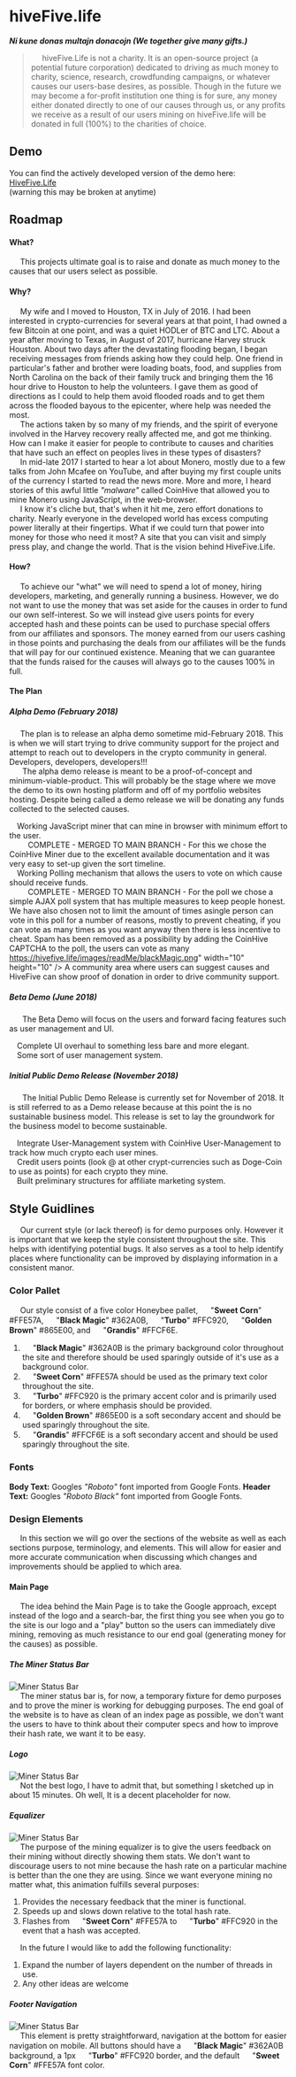 # hiveFive.life
***Ni kune donas multajn donacojn (We together give many gifts.)***

> &nbsp;&nbsp;&nbsp;&nbsp;&nbsp;hiveFive.Life is not a charity. It is an open-source project (a
> potential future corporation) dedicated to driving as much money to
> charity, science, research, crowdfunding campaigns, or whatever causes
> our users-base desires,  as possible. Though in the future we may
> become a for-profit institution one thing is for sure, any money either
> donated directly to one of our causes through us, or any profits we
> receive as a result of our users mining on hiveFive.life will be donated
> in full (100%) to the charities of choice.

## Demo
You can find the actively developed version of the demo here:<br>
[HiveFive.Life](http://hivefive.life/)<br>
(warning this may be broken at anytime)

## Roadmap
#### What?
&nbsp;&nbsp;&nbsp;&nbsp;&nbsp;This projects ultimate goal is to raise and donate as much money to the causes that our users select as possible.
#### Why?
&nbsp;&nbsp;&nbsp;&nbsp;&nbsp;My wife and I moved to Houston, TX in July of 2016. I had been interested in crypto-currencies for several years at that point, I had owned a few Bitcoin at one point, and was a quiet HODLer of BTC and LTC. About a year after moving to Texas, in August of 2017, hurricane Harvey struck Houston. About two days after the devastating flooding began, I began receiving messages from friends asking how they could help. One friend in particular's father and brother were loading boats, food, and supplies from North Carolina on the back of their family truck and bringing them the 16 hour drive to Houston to help the volunteers. I gave them as good of directions as I could to help them avoid flooded roads and to get them across the flooded bayous to the epicenter, where help was needed the most.<br>
&nbsp;&nbsp;&nbsp;&nbsp;&nbsp;The actions taken by so many of my friends, and the spirit of everyone involved in the Harvey recovery really affected me, and got me thinking. How can I make it easier for people to contribute to causes and charities that have such an effect on peoples lives in these types of disasters?<br>
&nbsp;&nbsp;&nbsp;&nbsp;&nbsp;In mid-late 2017 I started to hear a lot about Monero, mostly due to a few talks from John Mcafee on YouTube, and after buying my first couple units of the currency I started to read the news more. More and more, I heard stories of this awful little *"malware"* called CoinHive that allowed you to mine Monero using JavaScript, in the web-browser.<br>
&nbsp;&nbsp;&nbsp;&nbsp;&nbsp;I know it's cliche but, that's when it hit me, zero effort donations to charity. Nearly everyone in the developed world has excess computing power literally at their fingertips. What if we could turn that power into money for those who need it most? A site that you can visit and simply press play, and change the world. That is the vision behind HiveFive.Life.
#### How?
&nbsp;&nbsp;&nbsp;&nbsp;&nbsp;To achieve our "what" we will need to spend a lot of money, hiring developers, marketing, and generally running a business. However, we do not want to use the money that was set aside for the causes in order to fund our own self-interest. So we will instead give users points for every accepted hash and these points can be used to purchase special offers from our affiliates and sponsors. The money earned from our users cashing in those points and purchasing the deals from our affiliates will be the funds that will pay for our continued existence. Meaning that we can guarantee that the funds raised for the causes will always go to the causes 100% in full.

#### The Plan
##### Alpha Demo (February 2018)
&nbsp;&nbsp;&nbsp;&nbsp;&nbsp;The plan is to release an alpha demo sometime mid-February 2018. This is when we will start trying to drive community support for the project and attempt to reach out to developers in the crypto community in general. Developers, developers, developers!!!<br>
&nbsp;&nbsp;&nbsp;&nbsp;&nbsp; The alpha demo release is meant to be a proof-of-concept and minimum-viable-product. This will probably be the stage where we move the demo to its own hosting platform and off of my portfolio websites hosting. Despite being called a demo release we will be donating any funds collected to the selected causes.

<img src="https://hivefive.life/images/readMe/blackMagic.png" width="10" height="10" /> Working JavaScript miner that can mine in browser with minimum effort to the user.<br>&nbsp;&nbsp;&nbsp;&nbsp;&nbsp;<img src="https://hivefive.life/images/readMe/sweetCorn.png" width="10" height="10" /> COMPLETE - MERGED TO MAIN BRANCH - For this we chose the CoinHive Miner due to the excellent available documentation and it was very easy to set-up given the sort timeline. <br> <img src="https://hivefive.life/images/readMe/blackMagic.png" width="10" height="10" /> Working Polling mechanism that allows the users to vote on which cause should receive funds. <br>&nbsp;&nbsp;&nbsp;&nbsp;&nbsp;<img src="https://hivefive.life/images/readMe/sweetCorn.png" width="10" height="10" /> COMPLETE - MERGED TO MAIN BRANCH - For the poll we chose a simple AJAX poll system that has multiple measures to keep people honest. We have also chosen not to limit the amount of times asingle person can vote in this poll for a number of reasons, mostly to prevent cheating, if you can vote as many times as you want anyway then there is less incentive to cheat. Spam has been removed as a possibility by adding the CoinHive CAPTCHA to the poll, the users can vote as many https://hivefive.life/images/readMe/blackMagic.png" width="10" height="10" /> A community area where users can suggest causes and HiveFive can show proof of donation in order to drive community support.

##### Beta Demo (June 2018)
&nbsp;&nbsp;&nbsp;&nbsp;&nbsp; The Beta Demo will focus on the users and forward facing features such as user management and UI.

<img src="https://hivefive.life/images/readMe/blackMagic.png" width="10" height="10" /> Complete UI overhaul to something less bare and more elegant.<br><img src="https://hivefive.life/images/readMe/blackMagic.png" width="10" height="10" /> Some sort of user management system. <br>

##### Initial Public Demo Release (November 2018)
&nbsp;&nbsp;&nbsp;&nbsp;&nbsp; The Initial Public Demo Release is currently set for November of 2018. It is still referred to as a Demo release because at this point the is no sustainable business model. This release is set to lay the groundwork for the business model to become sustainable.

<img src="https://hivefive.life/images/readMe/blackMagic.png" width="10" height="10" /> Integrate User-Management system with CoinHive User-Management to track how much crypto each user mines.<br><img src="https://hivefive.life/images/readMe/blackMagic.png" width="10" height="10" /> Credit users points (look @ at other crypt-currencies such as Doge-Coin to use as points) for each crypto they mine. <br><img src="https://hivefive.life/hivefive/images/readMe/blackMagic.png" width="10" height="10" /> Built preliminary structures for affiliate marketing system.


## Style Guidlines

&nbsp;&nbsp;&nbsp;&nbsp;&nbsp;Our current style (or lack thereof) is for demo purposes only. However it is important that we keep the style consistent throughout the site. This helps with identifying potential bugs. It also serves as a tool to help identify places where functionality can be improved by displaying information in a consistent manor.

### Color Pallet&nbsp;&nbsp;&nbsp;&nbsp;&nbsp;<img src="https://hivefive.life/images/readMe/blackMagic.png" width="15" height="15" /><img src="https://hivefive.life/images/readMe/sweetCorn.png" width="15" height="15" /><img src="https://hivefive.life/images/readMe/turbo.png" width="15" height="15" /><img src="https://hivefive.life/images/readMe/goldenBrown.png" width="15" height="15" /><img src="https://hivefive.life/images/readMe/grandis.png" width="15" height="15" />

&nbsp;&nbsp;&nbsp;&nbsp;&nbsp;Our style consist of a five color Honeybee pallet, <img src="https://hivefive.life/images/readMe/sweetCorn.png" width="15" height="15" /> "**Sweet Corn**" #FFE57A, <img src="https://hivefive.life/images/readMe/blackMagic.png" width="15" height="15" /> "**Black Magic**" #362A0B, <img src="https://hivefive.life/images/readMe/turbo.png" width="15" height="15" /> "**Turbo**" #FFC920, <img src="https://hivefive.life/images/readMe/goldenBrown.png" width="15" height="15" />  "**Golden Brown**" #865E00, and <img src="https://hivefive.life/images/readMe/grandis.png" width="15" height="15" /> "**Grandis**" #FFCF6E.

 1. <img src="https://hivefive.life/images/readMe/blackMagic.png" width="15" height="15" /> "**Black Magic**" #362A0B is the primary background color throughout the site and therefore should be used sparingly outside of it's use as a background color.
 2. <img src="https://hivefive.life/images/readMe/sweetCorn.png" width="15" height="15" /> "**Sweet Corn**" #FFE57A should be used as the primary text color throughout the site.
 3. <img src="https://hivefive.life/images/readMe/turbo.png" width="15" height="15" /> "**Turbo**" #FFC920 is the primary accent color and is primarily used for borders, or where emphasis should be provided.
 4. <img src="https://hivefive.life/images/readMe/goldenBrown.png" width="15" height="15" /> "**Golden Brown**" #865E00 is a soft secondary accent and should be used sparingly throughout the site.
 5. <img src="https://hivefive.life/images/readMe/grandis.png" width="15" height="15" />  "**Grandis**" #FFCF6E is a soft secondary accent and should be used sparingly throughout the site.

### Fonts&nbsp;&nbsp;&nbsp;&nbsp;&nbsp;<img src="https://hivefive.life/images/readMe/blackMagic.png" width="15" height="15" /><img src="https://hivefive.life/images/readMe/sweetCorn.png" width="15" height="15" /><img src="https://hivefive.life/images/readMe/turbo.png" width="15" height="15" /><img src="https://hivefive.life/images/readMe/goldenBrown.png" width="15" height="15" /><img src="https://hivefive.life/images/readMe/grandis.png" width="15" height="15" />
**Body Text:** Googles *"Roboto"* font imported from Google Fonts.
**Header Text:** Googles *"Roboto Black"* font imported from Google Fonts.

### Design Elements&nbsp;&nbsp;&nbsp;&nbsp;&nbsp;<img src="https://hivefive.life/images/readMe/blackMagic.png" width="15" height="15" /><img src="https://hivefive.life/images/readMe/sweetCorn.png" width="15" height="15" /><img src="https://hivefive.life/images/readMe/turbo.png" width="15" height="15" /><img src="https://hivefive.life/images/readMe/goldenBrown.png" width="15" height="15" /><img src="https://hivefive.life/images/readMe/grandis.png" width="15" height="15" />
&nbsp;&nbsp;&nbsp;&nbsp;&nbsp;In this section we will go over the sections of the website as well as each sections purpose, terminology, and elements. This will allow for easier and more accurate communication when discussing which changes and improvements should be applied to which area.
#### Main Page
&nbsp;&nbsp;&nbsp;&nbsp;&nbsp;The idea behind the Main Page is to take the Google approach, except instead of the logo and a search-bar, the first thing you see when you go to the site is our logo and a "play" button so the users can immediately dive mining, removing as much resistance to our end goal (generating money for the causes) as possible.
##### The Miner Status Bar
![Miner Status Bar](https://hivefive.life/images/readMe/minerStatus.png)<br>
&nbsp;&nbsp;&nbsp;&nbsp;&nbsp;The miner status bar is, for now, a temporary fixture for demo purposes and to prove the miner is working for debugging purposes. The end goal of the website is to have as clean of an index page as possible, we don't want the users to have to think about their computer specs and how to improve their hash rate, we want it to be easy.
##### Logo
![Miner Status Bar](https://hivefive.life/images/readMe/logo.png)<br>
&nbsp;&nbsp;&nbsp;&nbsp;&nbsp;Not the best logo, I have to admit that, but something I sketched up in about 15 minutes. Oh well, It is a decent placeholder for now.
##### Equalizer
![Miner Status Bar](https://hivefive.life/images/readMe/equalizer.png)<br>
&nbsp;&nbsp;&nbsp;&nbsp;&nbsp;The purpose of the mining equalizer is to give the users feedback on their mining without directly showing them stats. We don't want to discourage users to not mine because the hash rate on a particular machine is better than the one they are using. Since we want everyone mining no matter what, this animation fulfills several purposes:

 1.  Provides the necessary feedback that the miner is functional.
 2. Speeds up and slows down relative to the total hash rate.
 3.  Flashes from <img src="https://hivefive.life/images/readMe/sweetCorn.png" width="15" height="15" /> "**Sweet Corn**" #FFE57A to <img src="https://hivefive.life/images/readMe/turbo.png" width="15" height="15" /> "**Turbo**" #FFC920 in the event that a hash was accepted.

&nbsp;&nbsp;&nbsp;&nbsp;&nbsp;In the future I would like to add the following functionality:

 1. Expand the number of layers dependent on the number of threads in use.
 2. Any other ideas are welcome

##### Footer Navigation
![Miner Status Bar](https://hivefive.life/images/readMe/footer.png)<br>
&nbsp;&nbsp;&nbsp;&nbsp;&nbsp;This element is pretty straightforward, navigation at the bottom for easier navigation on mobile. All buttons should have a <img src="https://hivefive.life/images/readMe/blackMagic.png" width="15" height="15" /> "**Black Magic**" #362A0B background, a 1px <img src="https://hivefive.life/images/readMe/turbo.png" width="15" height="15" /> "**Turbo**" #FFC920 border, and the default <img src="https://hivefive.life/images/readMe/sweetCorn.png" width="15" height="15" /> "**Sweet Corn**" #FFE57A font color.
